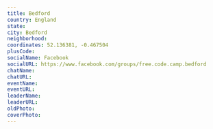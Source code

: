 ```yaml
---
title: Bedford
country: England
state: 
city: Bedford
neighborhood: 
coordinates: 52.136381, -0.467504
plusCode:
socialName: Facebook
socialURL: https://www.facebook.com/groups/free.code.camp.bedford
chatName:
chatURL:
eventName:
eventURL:
leaderName:
leaderURL:
oldPhoto: 
coverPhoto:
---
```

